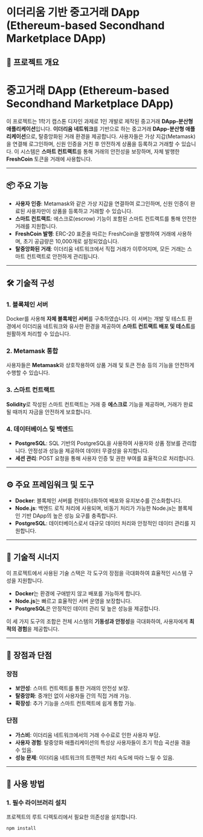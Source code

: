# 이더리움 기반 중고거래 DApp (Ethereum-based Secondhand Marketplace DApp)

## 📖 프로젝트 개요

# 중고거래 DApp (Ethereum-based Secondhand Marketplace DApp)

이 프로젝트는 1학기 캡스톤 디자인 과제로 1인 개발로 제작된 중고거래 **DApp-분산형 애플리케이션**입니다. **이더리움 네트워크**를 기반으로 하는 중고거래 **DApp-분산형 애플리케이션**으로, 탈중앙화된 거래 환경을 제공합니다. 사용자들은 가상 지갑(Metamask)을 연결해 로그인하며, 신원 인증을 거친 후 안전하게 상품을 등록하고 거래할 수 있습니다. 이 시스템은 **스마트 컨트랙트**를 통해 거래의 안전성을 보장하며, 자체 발행한 **FreshCoin** 토큰을 거래에 사용합니다.

---

## 📦 주요 기능

- **사용자 인증**: Metamask와 같은 가상 지갑을 연결하여 로그인하며, 신원 인증이 완료된 사용자만이 상품을 등록하고 거래할 수 있습니다.
- **스마트 컨트랙트**: 에스크로(escrow) 기능이 포함된 스마트 컨트랙트를 통해 안전한 거래를 지원합니다.
- **FreshCoin 발행**: ERC-20 표준을 따르는 FreshCoin을 발행하여 거래에 사용하며, 초기 공급량은 10,000개로 설정되었습니다.
- **탈중앙화된 거래**: 이더리움 네트워크에서 직접 거래가 이루어지며, 모든 거래는 스마트 컨트랙트로 안전하게 관리됩니다.

---

## 🛠️ 기술적 구성

### 1. **블록체인 서버**
Docker를 사용해 **자체 블록체인 서버**를 구축하였습니다. 이 서버는 개발 및 테스트 환경에서 이더리움 네트워크와 유사한 환경을 제공하여 **스마트 컨트랙트 배포 및 테스트**를 원활하게 처리할 수 있습니다.

### 2. **Metamask 통합**
사용자들은 **Metamask**와 상호작용하여 상품 거래 및 토큰 전송 등의 기능을 안전하게 수행할 수 있습니다.

### 3. **스마트 컨트랙트**
**Solidity**로 작성된 스마트 컨트랙트는 거래 중 **에스크로** 기능을 제공하며, 거래가 완료될 때까지 자금을 안전하게 보호합니다.

### 4. **데이터베이스 및 백엔드**
- **PostgreSQL**: SQL 기반의 PostgreSQL을 사용하여 사용자와 상품 정보를 관리합니다. 안정성과 성능을 제공하여 데이터 무결성을 유지합니다.
- **세션 관리**: POST 요청을 통해 사용자 인증 및 권한 부여를 효율적으로 처리합니다.

---

## ⚙️ 주요 프레임워크 및 도구

- **Docker**: 블록체인 서버를 컨테이너화하여 배포와 유지보수를 간소화합니다.
- **Node.js**: 백엔드 로직 처리에 사용되며, 비동기 처리가 가능한 Node.js는 블록체인 기반 DApp의 높은 성능 요구를 충족합니다.
- **PostgreSQL**: 데이터베이스로서 대규모 데이터 처리와 안정적인 데이터 관리를 지원합니다.

---

## 🔗 기술적 시너지

이 프로젝트에서 사용된 기술 스택은 각 도구의 장점을 극대화하여 효율적인 시스템 구성을 지원합니다.

- **Docker**는 환경에 구애받지 않고 배포를 가능하게 합니다.
- **Node.js**는 빠르고 효율적인 서버 운영을 보장합니다.
- **PostgreSQL**은 안정적인 데이터 관리 및 높은 성능을 제공합니다.

이 세 가지 도구의 조합은 전체 시스템의 **기동성과 안정성**을 극대화하여, 사용자에게 **최적의 경험**을 제공합니다.

---

## 🚀 장점과 단점

### 장점
- **보안성**: 스마트 컨트랙트를 통한 거래의 안전성 보장.
- **탈중앙화**: 중개인 없이 사용자들 간의 직접 거래 가능.
- **확장성**: 추가 기능을 스마트 컨트랙트에 쉽게 통합 가능.

### 단점
- **가스비**: 이더리움 네트워크에서의 거래 수수료로 인한 사용자 부담.
- **사용자 경험**: 탈중앙화 애플리케이션의 특성상 사용자들이 초기 학습 곡선을 겪을 수 있음.
- **성능 문제**: 이더리움 네트워크의 트랜잭션 처리 속도에 따라 느릴 수 있음.

---

## 🚀 사용 방법

### 1. **필수 라이브러리 설치**
프로젝트의 루트 디렉토리에서 필요한 의존성을 설치합니다.
```bash
npm install
